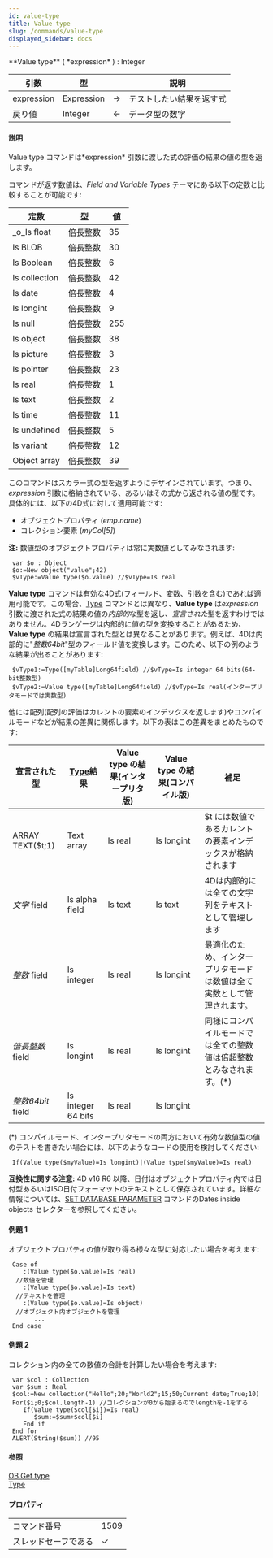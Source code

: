```yaml
---
id: value-type
title: Value type
slug: /commands/value-type
displayed_sidebar: docs
---
```


<!--REF #_command_.Value type.Syntax-->**Value type** ( *expression* ) : Integer<!-- END REF-->
<!--REF #_command_.Value type.Params-->
| 引数 | 型 |  | 説明 |
| --- | --- | --- | --- |
| expression | Expression | &#8594;  | テストしたい結果を返す式 |
| 戻り値 | Integer | &#8592; | データ型の数字 |

<!-- END REF-->

#### 説明 

<!--REF #_command_.Value type.Summary-->Value type コマンドは*expression* 引数に渡した式の評価の結果の値の型を返します。<!-- END REF-->

コマンドが返す数値は、*Field and Variable Types* テーマにある以下の定数と比較することが可能です: 

| 定数            | 型    | 値   |
| ------------- | ---- | --- |
| \_o\_Is float | 倍長整数 | 35  |
| Is BLOB       | 倍長整数 | 30  |
| Is Boolean    | 倍長整数 | 6   |
| Is collection | 倍長整数 | 42  |
| Is date       | 倍長整数 | 4   |
| Is longint    | 倍長整数 | 9   |
| Is null       | 倍長整数 | 255 |
| Is object     | 倍長整数 | 38  |
| Is picture    | 倍長整数 | 3   |
| Is pointer    | 倍長整数 | 23  |
| Is real       | 倍長整数 | 1   |
| Is text       | 倍長整数 | 2   |
| Is time       | 倍長整数 | 11  |
| Is undefined  | 倍長整数 | 5   |
| Is variant    | 倍長整数 | 12  |
| Object array  | 倍長整数 | 39  |

このコマンドはスカラー式の型を返すようにデザインされています。つまり、*expression* 引数に格納されている、あるいはその式から返される値の型です。具体的には、以下の4D式に対して適用可能です:

* オブジェクトプロパティ (*emp.name*)
* コレクション要素 (*myCol\[5\]*)

**注:** 数値型のオブジェクトプロパティは常に実数値としてみなされます:

```4d
 var $o : Object
 $o:=New object("value";42)
 $vType:=Value type($o.value) //$vType=Is real
```

**Value type** コマンドは有効な4D式(フィールド、変数、引数を含む)であれば適用可能です。この場合、[Type](type.md) コマンドとは異なり、**Value type** は*expression* 引数に渡された式の結果の値の*内部的*な型を返し、*宣言された*型を返すわけではありません。4Dランゲージは内部的に値の型を変換することがあるため、**Value type** の結果は宣言された型とは異なることがあります。例えば、4Dは内部的に"*整数64bit*"型のフィールド値を変換します。このため、以下の例のような結果が出ることがあります:

```4d
 $vType1:=Type([myTable]Long64field) //$vType=Is integer 64 bits(64-bit整数型)
 $vType2:=Value type([myTable]Long64field) //$vType=Is real(インタープリタモードでは実数型)
```

他には配列(配列の評価はカレントの要素のインデックスを返します)やコンパイルモードなどが結果の差異に関係します。以下の表はこの差異をまとめたものです:

| **宣言された型**       | [Type](type.md)**結果** | **Value type の結果(インタープリタ版)** | **Value type の結果(コンパイル版)** | **補足**                               |
| ---------------- | --------------------- | ---------------------------- | -------------------------- | ------------------------------------ |
| ARRAY TEXT($t;1) | Text array            | Is real                      | Is longint                 | $t には数値であるカレントの要素インデックスが格納されます       |
| *文字* field       | Is alpha field        | Is text                      | Is text                    | 4Dは内部的には全ての文字列をテキストとして管理します          |
| *整数* field       | Is integer            | Is real                      | Is longint                 | 最適化のため、インタープリタモードは数値は全て実数として管理されます。  |
| *倍長整数* field     | Is longint            | Is real                      | Is longint                 | 同様にコンパイルモードでは全ての整数値は倍超整数とみなされます。(\*) |
| *整数64bit* field  | Is integer 64 bits    | Is real                      | Is longint                 |                                      |

(\*) コンパイルモード、インタープリタモードの両方において有効な数値型の値のテストを書きたい場合には、以下のようなコードの使用を検討してください:

```4d
 If(Value type($myValue)=Is longint)|(Value type($myValue)=Is real)
```

**互換性に関する注意:** 4D v16 R6 以降、日付はオブジェクトプロパティ内では日付型あるいはISO日付フォーマットのテキストとして保存されています。詳細な情報については、[SET DATABASE PARAMETER](set-database-parameter.md) コマンドのDates inside objects セレクターを参照してください。

#### 例題 1 

オブジェクトプロパティの値が取り得る様々な型に対応したい場合を考えます:

```4d
 Case of
    :(Value type($o.value)=Is real)
  //数値を管理
    :(Value type($o.value)=Is text)
  //テキストを管理
    :(Value type($o.value)=Is object)
  //オブジェクト内オブジェクトを管理
       ...
 End case
```

#### 例題 2 

コレクション内の全ての数値の合計を計算したい場合を考えます:

```4d
 var $col : Collection
 var $sum : Real
 $col:=New collection("Hello";20;"World2";15;50;Current date;True;10)
 For($i;0;$col.length-1) //コレクションが0から始まるのでlengthを-1をする
    If(Value type($col[$i])=Is real)
       $sum:=$sum+$col[$i]
    End if
 End for
 ALERT(String($sum)) //95
```

#### 参照 

[OB Get type](ob-get-type.md)  
[Type](type.md)  

#### プロパティ

|  |  |
| --- | --- |
| コマンド番号 | 1509 |
| スレッドセーフである | &check; |


